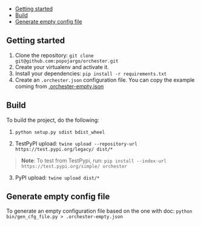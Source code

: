 - [Getting started](#getting-started)
- [Build](#build)
- [Generate empty config file](#generate-empty-config-file)


## Getting started

1. Clone the repository: `git clone git@github.com:popojargo/orchester.git`
2. Create your virtualenv and activate it.
3. Install your dependencies: `pip install -r requirements.txt`
4. Create an `.orchester.json` configuration file. You can copy the example coming from [.orchester-empty.json](.orchester-empty.json)


## Build

To build the project, do the following:

1. `python setup.py sdist bdist_wheel`

2. TestPyPI upload: `twine upload --repository-url https://test.pypi.org/legacy/ dist/*`

>**Note**: To test from TestPypi, run: `pip install --index-url https://test.pypi.org/simple/ orchester`

3. PyPI upload: `twine upload dist/*`

## Generate empty config file

To generate an empty configuration file based on the one with doc: `python bin/gen_cfg_file.py > .orchester-empty.json`

